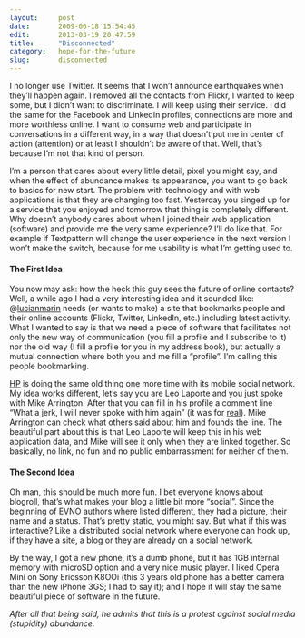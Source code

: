 ```yaml
---
layout:     post
date:       2009-06-18 15:54:45
edit:       2013-03-19 20:47:59
title:      "Disconnected"
category:   hope-for-the-future
slug:       disconnected
---
```


I no longer use Twitter. It seems that I won’t announce earthquakes when they’ll happen again. I removed all the contacts from Flickr, I wanted to keep some, but I didn’t want to discriminate. I will keep using their service. I did the same for the Facebook and LinkedIn profiles, connections are more and more worthless online. I want to consume web and participate in conversations in a different way, in a way that doesn’t put me in center of action (attention) or at least I shouldn’t be aware of that. Well, that’s because I’m not that kind of person.

I’m a person that cares about every little detail, pixel you might say, and when the effect of abundance makes its appearance, you want to go back to basics for new start. The problem with technology and with web applications is that they are changing too fast. Yesterday you singed up for a service that you enjoyed and tomorrow that thing is completely different. Why doesn’t anybody cares about when I joined their web application (software) and provide me the very same experience? I’ll do like that. For example if Textpattern will change the user experience in the next version I won’t make the switch, because for me usability is what I’m getting used to.

#### The First Idea

You now may ask: how the heck this guy sees the future of online contacts? Well, a while ago I had a very interesting idea and it sounded like: @[lucianmarin](http://twitter.com/lucianmarin/status/1616912061) needs (or wants to make) a site that bookmarks people and their online accounts (Flickr, Twitter, LinkedIn, etc.) including latest activity. What I wanted to say is that we need a piece of software that facilitates not only the new way of communication (you fill a profile and I subscribe to it) nor the old way (I fill a profile for you in my address book), but actually a mutual connection where both you and me fill a “profile”. I’m calling this people bookmarking.

[HP](http://news.bbc.co.uk/2/hi/technology/8090427.stm) is doing the same old thing one more time with its mobile social network. My idea works different, let’s say you are Leo Laporte and you just spoke with Mike Arrington. After that you can fill in his profile a comment line “What a jerk, I will never spoke with him again” (it was for [real](http://www.youtube.com/watch?v=IsV-lgnAjps)). Mike Arrington can check what others said about him and founds the line. The beautiful part about this is that Leo Laporte will keep this in his web application data, and Mike will see it only when they are linked together. So basically, no link, no fun and no public embarrassment for neither of them.

#### The Second Idea

Oh man, this should be much more fun. I bet everyone knows about blogroll, that’s what makes your blog a little bit more “social”. Since the beginning of [EVNO](http://evno.ro/) authors where listed different, they had a picture, their name and a status. That’s pretty static, you might say. But what if this was interactive? Like a distributed social network where everyone can hook up, if they have a site, a blog or they are already on a social network.

By the way, I got a new phone, it’s a dumb phone, but it has 1GB internal memory with microSD option and a very nice music player. I liked Opera Mini on Sony Ericsson K8OOi (this 3 years old phone has a better camera than the new iPhone 3GS; I had to say it); and I hope it will stay the same beautiful piece of software in the future.

*After all that being said, he admits that this is a protest against social media (stupidity) abundance.*
